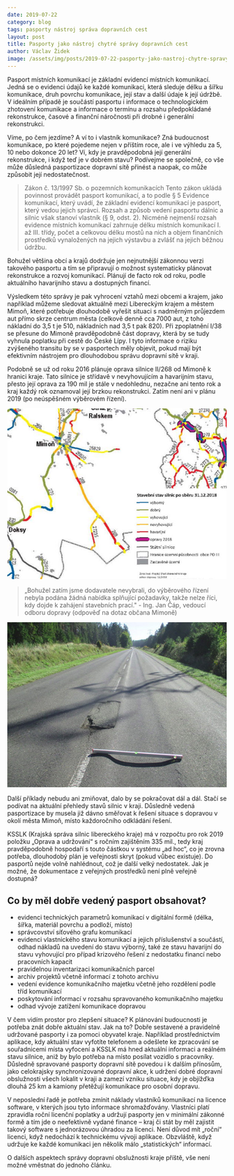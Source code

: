```yaml
---
date: 2019-07-22
category: blog
tags: pasporty nástroj správa dopravních cest
layout: post
title: Pasporty jako nástroj chytré správy dopravních cest
author: Václav Židek
image: /assets/img/posts/2019-07-22-pasporty-jako-nastroj-chytre-spravy-dopravnich-cest.jpg
---
```

Pasport místních komunikací je základní evidencí místních komunikací. Jedná se o evidenci údajů ke každé komunikaci, která sleduje délku a šířku komunikace, druh povrchu komunikace, její stav a další údaje k její údržbě. V ideálním případě je součástí pasportu i informace o technologickém zhotovení komunikace a informace o termínu a rozsahu předpokládané rekonstrukce, časové a finanční náročnosti při drobné i generální rekonstrukci. 

Víme, po čem jezdíme? A ví to i vlastník komunikace? Zná budoucnost komunikace, po které pojedeme nejen v příštím roce, ale i ve výhledu za 5, 10 nebo dokonce 20 let? Ví, kdy je pravděpodobná její generální rekonstrukce, i když teď je v dobrém stavu? Podívejme se společně, co vše může důsledná pasportizace dopravní sítě přinést a naopak, co může způsobit její nedostatečnost.

> Zákon č. 13/1997 Sb. o pozemních komunikacích
Tento zákon ukládá povinnost provádět pasport komunikací, a to podle § 5 Evidence komunikací, který uvádí, že základní evidencí komunikací je pasport, který vedou jejich správci. Rozsah a způsob vedení pasportu dálnic a silnic však stanoví vlastník (§ 9, odst. 2). Nicméně nejmenší rozsah evidence místních komunikací zahrnuje délku místních komunikací I. až III. třídy, počet a celkovou délku mostů na nich a objem finančních prostředků vynaložených na jejich výstavbu a zvlášť na jejich běžnou údržbu.

Bohužel většina obcí a krajů dodržuje jen nejnutnější zákonnou verzi takového pasportu a tím se připravují o možnost systematicky plánovat rekonstrukce a rozvoj komunikací. Plánují de facto rok od roku, podle aktuálního havarijního stavu a dostupných financí.

Výsledkem této správy je pak vyhrocení vztahů mezi obcemi a krajem, jako například můžeme sledovat aktuálně mezi Libereckým krajem a městem Mimoň, které potřebuje dlouhodobě vyřešit situaci s nadměrným průjezdem aut přímo skrze centrum města (celkově denně cca 7000 aut, z toho nákladní do 3,5 t je 510, nákladních nad 3,5 t pak 820). Při zpoplatnění I/38 se přesune do Mimoně pravděpodobně část dopravy, která by se tudy vyhnula poplatku při cestě do České Lípy. I tyto informace o riziku zvýšeného transitu by se v pasportech měly objevit, pokud mají být efektivním nástrojem pro dlouhodobou správu dopravní sítě v kraji. 

Podobně se už od roku 2016 plánuje oprava silnice II/268 od Mimoně k hranici kraje. Tato silnice je střídavě v nevyhovujícím a havarijním stavu, přesto její oprava za 190 mil je stále v nedohlednu, nezačne ani tento rok a kraj každý rok oznamoval její brzkou rekonstrukci. Zatím není ani v plánu 2019 (po neúspěšném výběrovém řízení). 

![Silnice II/268 Mimoň](/assets/img/posts/2019-07-22-pasporty-jako-nastroj-chytre-spravy-dopravnich-cest-2.jpg)

> „Bohužel zatím jsme dodavatele nevybrali, do výběrového řízení nebyla podána žádná nabídka splňující požadavky, takže nelze říci, kdy dojde k zahájení stavebních prací." - Ing. Jan Čáp, vedoucí odboru dopravy (odpověď na dotaz občana Mimoně)

![Silnice II/268 Mimoň](/assets/img/posts/2019-07-22-pasporty-jako-nastroj-chytre-spravy-dopravnich-cest-3.jpg)

Další příklady nebudu ani zmiňovat, dalo by se pokračovat dál a dál. Stačí se podívat na aktuální přehledy stavů silnic v kraji. Důsledně vedená pasportizace by musela již dávno směřovat k řešení situace s dopravou v okolí města Mimoň, místo každoročního odkládání řešení.

KSSLK (Krajská správa silnic libereckého kraje) má v rozpočtu pro rok 2019 položku „Oprava a udržování“ s ročním zajištěním 335 mil., tedy kraj pravděpodobně hospodaří s touto částkou v systému „ad hoc“, co je zrovna potřeba, dlouhodobý plán je veřejnosti skryt (pokud vůbec existuje). Do pasportů nejde volně nahlédnout, což je další velký nedostatek. Jak je možné, že dokumentace z veřejných prostředků není plně veřejně dostupná?

## Co by měl dobře vedený pasport obsahovat?

- evidenci technických parametrů komunikací v digitální formě (délka, šířka, materiál povrchu a podloží, místo)
- správcovství síťového grafu komunikací 
- evidenci vlastnického stavu komunikací a jejich příslušenství a součástí, odhad nákladů na uvedení do stavu výborný, také ze stavu havarijní do stavu vyhovující pro případ krizového řešení z nedostatku financí nebo pracovních kapacit
- pravidelnou inventarizaci komunikačních parcel
- archiv projektů včetně informací z tohoto archivu
- vedení evidence komunikačního majetku včetně jeho rozdělení podle tříd komunikací
- poskytování informací v rozsahu spravovaného komunikačního majetku
- odhad vývoje zatížení komunikace dopravou


V čem vidím prostor pro zlepšení situace? K plánování budoucnosti je potřeba znát dobře aktuální stav. Jak na to? Dobře sestavené a pravidelně udržované pasporty i za pomoci obyvatel kraje. Například prostřednictvím aplikace, kdy aktuální stav vyfotíte telefonem a odešlete ke zpracování se souřadnicemi místa vyfocení a KSSLK má hned aktuální informaci a reálném stavu silnice, aniž by bylo potřeba na místo posílat vozidlo s pracovníky. Důsledně spravované pasporty dopravní sítě povedou i k dalším přínosům, jako celokrajsky synchronizované dopravní akce, k udržení dobré dopravní obslužnosti všech lokalit v kraji a zamezí vzniku situace, kdy je objížďka dlouhá 25 km a kamiony přetěžují komunikace pro osobní dopravu.

V neposlední řadě je potřeba zmínit náklady vlastníků komunikací na licence software, v kterých jsou tyto informace shromažďovány. Vlastníci platí zpravidla roční licenční poplatky a udržují pasporty jen v minimální zákonné formě a tím jde o neefektivně vydané finance – kraj či stát by měl zajistit takový software s jednorázovou úhradou za licenci. Není důvod mít „roční“ licenci, když nedochází k technickému vývoji aplikace. Obzvláště, když udržuje ke každé komunikaci jen několik málo „statistických“ informací.

O dalších aspektech správy dopravní obslužnosti kraje příště, vše není možné vměstnat do jednoho článku.

